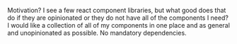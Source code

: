 Motivation? I see a few react component libraries, but what good does that do if they are opinionated or they do not have all of the components I need? I would like a collection of all of my components in one place and as general and unopinionated as possible. No mandatory dependencies.
